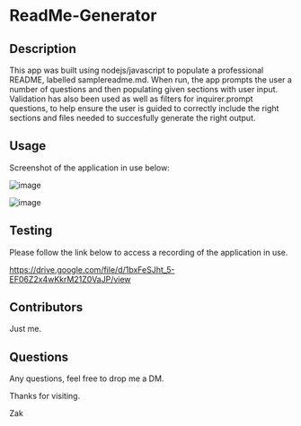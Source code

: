# ReadMe-Generator

## Description

This app was built using nodejs/javascript to populate a professional README, labelled samplereadme.md. When run, the app prompts the user a number of questions and then populating given sections with user input. Validation has also been used as well as filters for inquirer.prompt questions, to help ensure the user is guided to correctly include the right sections and files needed to succesfully generate the right output. 

## Usage

Screenshot of the application in use below:

![image](https://user-images.githubusercontent.com/50696365/221429869-9c8305bb-1d51-4077-be2b-f9008d17de4a.png)

![image](https://user-images.githubusercontent.com/50696365/221429890-7911d655-775e-44cd-9f2e-b51db4b27d2c.png)


## Testing

Please follow the link below to access a recording of the application in use.

https://drive.google.com/file/d/1bxFeSJht_5-EF06Z2x4wKkrM21Z0VaJP/view

## Contributors
Just me.

## Questions

Any questions, feel free to drop me a DM. 


Thanks for visiting.

Zak



